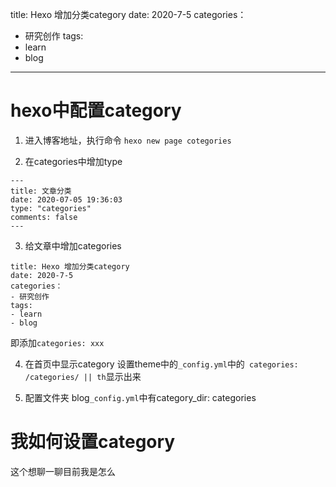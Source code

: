 title: Hexo 增加分类category
date: 2020-7-5
categories：
- 研究创作
tags:
- learn
- blog
---

# hexo中配置category
1. 进入博客地址，执行命令
`hexo new page cotegories`

2. 在categories中增加type
```
---
title: 文章分类
date: 2020-07-05 19:36:03
type: "categories"
comments: false
---
```

3. 给文章中增加categories
```
title: Hexo 增加分类category
date: 2020-7-5
categories：
- 研究创作
tags:
- learn
- blog
```

即添加`categories: xxx`

4. 在首页中显示category
设置theme中的`_config.yml`中的` categories: /categories/ || th`显示出来


5. 配置文件夹
blog`_config.yml`中有category_dir: categories




# 我如何设置category
这个想聊一聊目前我是怎么




